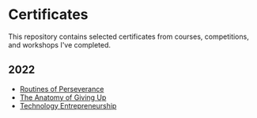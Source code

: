 # Certificates

This repository contains selected certificates from courses, competitions, and workshops I've completed.

## 2022
- [Routines of Perseverance](./2022/routines_of_perseverance.pdf)
- [The Anatomy of Giving Up](./2022/the_anatomy_of_giving_up.pdf)
- [Technology Entrepreneurship](./2022/technology_entrepreneurship.pdf)
